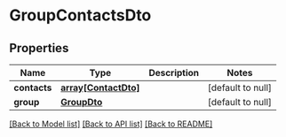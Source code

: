 # GroupContactsDto

## Properties
Name | Type | Description | Notes
------------ | ------------- | ------------- | -------------
**contacts** | [**array[ContactDto]**](ContactDto.md) |  | [default to null]
**group** | [**GroupDto**](GroupDto.md) |  | [default to null]

[[Back to Model list]](../README.md#documentation-for-models) [[Back to API list]](../README.md#documentation-for-api-endpoints) [[Back to README]](../README.md)


